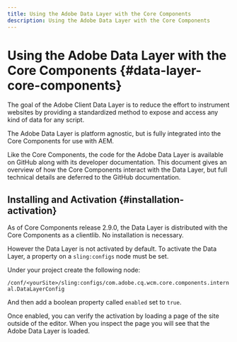 ```yaml
---
title: Using the Adobe Data Layer with the Core Components
description: Using the Adobe Data Layer with the Core Components
---
```


# Using the Adobe Data Layer with the Core Components {#data-layer-core-components}

The goal of the Adobe Client Data Layer is to reduce the effort to instrument websites by providing a standardized method to expose and access any kind of data for any script.

The Adobe Data Layer is platform agnostic, but is fully integrated into the Core Components for use with AEM.

Like the Core Components, the code for the Adobe Data Layer is available on GitHub along with its developer documentation. This document gives an overview of how the Core Components interact with the Data Layer, but full technical details are deferred to the GitHub documentation.

## Installing and Activation {#installation-activation}

As of Core Components release 2.9.0, the Data Layer is distributed with the Core Components as a clientlib. No installation is necessary.

However the Data Layer is not activated by default. To activate the Data Layer, a property on a `sling:configs` node must be set.

Under your project create the following node:

`/conf/<yourSite>/sling:configs/com.adobe.cq.wcm.core.components.internal.DataLayerConfig`

And then add a boolean property called `enabled` set to `true`.

Once enabled, you can verify the activation by loading a page of the site outside of the editor. When you inspect the page you will see that the Adobe Data Layer is loaded.

